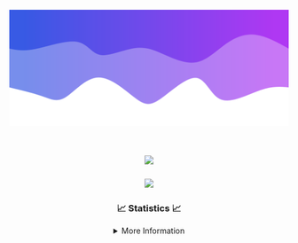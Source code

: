 ![Header](./IMG_4001.png)
<div align="center">

<h1 align="center">
  <a href="https://git.io/typing-svg">
    <img src="https://readme-typing-svg.herokuapp.com/?lines=Welcome+to+my+profile!+👋;JavaScript+developer.;&center=true&size=25">
  </a>
</h1>

<p align="center">
  <img src="https://lanyard.cnrad.dev/api/624702585596805130" />
</p>

### 📈 Statistics 📈
<details>
    <summary>More Information</summary>
    <br/>

<!--START_SECTION:waka-->
![Code Time](http://img.shields.io/badge/Code%20Time-10%20hrs%2012%20mins-blue)

![Profile Views](http://img.shields.io/badge/Profile%20Views-1-blue)

**🐱 My GitHub Data** 

> 📦 1.2 kB Used in GitHub's Storage 
 > 
> 🏆 24 Contributions in the Year 2023
 > 
> 🚫 Not Opted to Hire
 > 
> 📜 5 Public Repositories 
 > 
> 🔑 1 Private Repositories 
 > 
**I'm an Early 🐤** 

```text
🌞 Morning                128 commits         █████░░░░░░░░░░░░░░░░░░░░   20.65 % 
🌆 Daytime                237 commits         ██████████░░░░░░░░░░░░░░░   38.23 % 
🌃 Evening                229 commits         █████████░░░░░░░░░░░░░░░░   36.94 % 
🌙 Night                  26 commits          █░░░░░░░░░░░░░░░░░░░░░░░░   04.19 % 
```
📅 **I'm Most Productive on Thursday** 

```text
Monday                   109 commits         ████░░░░░░░░░░░░░░░░░░░░░   17.58 % 
Tuesday                  73 commits          ███░░░░░░░░░░░░░░░░░░░░░░   11.77 % 
Wednesday                115 commits         █████░░░░░░░░░░░░░░░░░░░░   18.55 % 
Thursday                 130 commits         █████░░░░░░░░░░░░░░░░░░░░   20.97 % 
Friday                   64 commits          ███░░░░░░░░░░░░░░░░░░░░░░   10.32 % 
Saturday                 62 commits          ██░░░░░░░░░░░░░░░░░░░░░░░   10.00 % 
Sunday                   67 commits          ███░░░░░░░░░░░░░░░░░░░░░░   10.81 % 
```


📊 **This Week I Spent My Time On** 

```text
🕑︎ Time Zone: America/New_York

💬 Programming Languages: 
No Activity Tracked This Week

🔥 Editors: 
No Activity Tracked This Week

🐱‍💻 Projects: 
No Activity Tracked This Week

💻 Operating System: 
No Activity Tracked This Week
```

**I Mostly Code in Java** 

```text
Java                     17 repos            █████████████████████░░░░   85.00 % 
JavaScript               2 repos             ██░░░░░░░░░░░░░░░░░░░░░░░   10.00 % 
C++                      1 repo              █░░░░░░░░░░░░░░░░░░░░░░░░   05.00 % 
```



**Timeline**

![Lines of Code chart](https://raw.githubusercontent.com/DevDipin/DevDipin/main/assets/bar_graph.png)


 Last Updated on 27/10/2023 19:07:28 UTC
<!--END_SECTION:waka-->

![Footer](./IMG_4002.png)